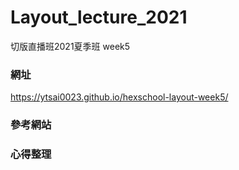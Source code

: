 # Layout_lecture_2021

切版直播班2021夏季班 week5

### 網址
https://ytsai0023.github.io/hexschool-layout-week5/

### 參考網站



### 心得整理


